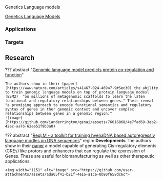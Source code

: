 Genetics Language models 

[Genetics Language Models](https://arxiv.org/pdf/2311.07621.pdf)

### Applications


### Targets


## Research 


??? abstract "[Genomic language model predicts protein co-regulation and function](https://github.com/y-hwang/gLM)"

    The authors show in their [paper](https://www.nature.com/articles/s41467-024-46947-9#Sec30) the ability to train genomic language models on top of protein language modesl (ESM2)  "on millions of metagenomic scaffolds to learn the laten functional and regulatory relationships between genes." Their reveal "a promising approach to encode functional semantics and regulatory syntax of genes in ther genomic context and uncover complex relationships between genes in a genomic region."
    ![image](https://github.com/ianderrington/genai/assets/76016868/4e7fad69-3eb2-42ec-aa7b-62ee51f9b3a0)

    
??? abstract "[RegLM - a toolkit for training hyenaDNA based autoregressiv language modles on DNA sequences](https://github.com/Genentech/regLM/tree/main/src/reglm)" reglm
    **Developments** The authors show in their [paper](https://genome.cshlp.org/content/early/2024/09/24/gr.279142.124.abstract) a model capable of generating Cis-regulatory elements (CREs) like protors and enhancers that can regulate the epxression of Genes. These are useful for biomanufacturing as well as other therapeutic applications. 

    <img width="1151" alt="image" src="https://github.com/user-attachments/assets/ada05f41-b21f-4e16-a1c6-0b80f658dc6c">
